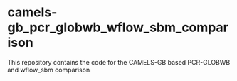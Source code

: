 # camels-gb_pcr_globwb_wflow_sbm_comparison
This repository contains the code for the CAMELS-GB based PCR-GLOBWB and wflow_sbm comparison
